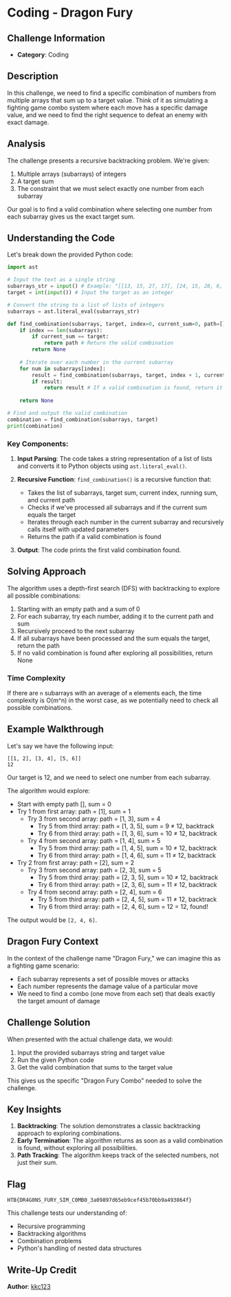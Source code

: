# Coding - Dragon Fury

## Challenge Information
- **Category**: Coding

## Description
In this challenge, we need to find a specific combination of numbers from multiple arrays that sum up to a target value. Think of it as simulating a fighting game combo system where each move has a specific damage value, and we need to find the right sequence to defeat an enemy with exact damage.

## Analysis

The challenge presents a recursive backtracking problem. We're given:
1. Multiple arrays (subarrays) of integers
2. A target sum
3. The constraint that we must select exactly one number from each subarray

Our goal is to find a valid combination where selecting one number from each subarray gives us the exact target sum.

## Understanding the Code

Let's break down the provided Python code:

```python
import ast 

# Input the text as a single string
subarrays_str = input() # Example: "[[13, 15, 27, 17], [24, 15, 28, 6, 15, 16], [7, 25, 10, 14, 11], [23, 30, 14, 10]]" 
target = int(input()) # Input the target as an integer 

# Convert the string to a list of lists of integers
subarrays = ast.literal_eval(subarrays_str) 

def find_combination(subarrays, target, index=0, current_sum=0, path=[]): 
    if index == len(subarrays): 
        if current_sum == target: 
            return path # Return the valid combination 
        return None 
    
    # Iterate over each number in the current subarray 
    for num in subarrays[index]: 
        result = find_combination(subarrays, target, index + 1, current_sum + num, path + [num]) 
        if result: 
            return result # If a valid combination is found, return it 
    
    return None 

# Find and output the valid combination
combination = find_combination(subarrays, target) 
print(combination)
```

### Key Components:

1. **Input Parsing**: The code takes a string representation of a list of lists and converts it to Python objects using `ast.literal_eval()`.

2. **Recursive Function**: `find_combination()` is a recursive function that:
   - Takes the list of subarrays, target sum, current index, running sum, and current path
   - Checks if we've processed all subarrays and if the current sum equals the target
   - Iterates through each number in the current subarray and recursively calls itself with updated parameters
   - Returns the path if a valid combination is found

3. **Output**: The code prints the first valid combination found.

## Solving Approach

The algorithm uses a depth-first search (DFS) with backtracking to explore all possible combinations:

1. Starting with an empty path and a sum of 0
2. For each subarray, try each number, adding it to the current path and sum
3. Recursively proceed to the next subarray
4. If all subarrays have been processed and the sum equals the target, return the path
5. If no valid combination is found after exploring all possibilities, return None

### Time Complexity

If there are `n` subarrays with an average of `m` elements each, the time complexity is O(m^n) in the worst case, as we potentially need to check all possible combinations.

## Example Walkthrough

Let's say we have the following input:
```
[[1, 2], [3, 4], [5, 6]]
12
```

Our target is 12, and we need to select one number from each subarray.

The algorithm would explore:
- Start with empty path [], sum = 0
- Try 1 from first array: path = [1], sum = 1
  - Try 3 from second array: path = [1, 3], sum = 4
    - Try 5 from third array: path = [1, 3, 5], sum = 9 ≠ 12, backtrack
    - Try 6 from third array: path = [1, 3, 6], sum = 10 ≠ 12, backtrack
  - Try 4 from second array: path = [1, 4], sum = 5
    - Try 5 from third array: path = [1, 4, 5], sum = 10 ≠ 12, backtrack
    - Try 6 from third array: path = [1, 4, 6], sum = 11 ≠ 12, backtrack
- Try 2 from first array: path = [2], sum = 2
  - Try 3 from second array: path = [2, 3], sum = 5
    - Try 5 from third array: path = [2, 3, 5], sum = 10 ≠ 12, backtrack
    - Try 6 from third array: path = [2, 3, 6], sum = 11 ≠ 12, backtrack
  - Try 4 from second array: path = [2, 4], sum = 6
    - Try 5 from third array: path = [2, 4, 5], sum = 11 ≠ 12, backtrack
    - Try 6 from third array: path = [2, 4, 6], sum = 12 = 12, found!

The output would be `[2, 4, 6]`.

## Dragon Fury Context

In the context of the challenge name "Dragon Fury," we can imagine this as a fighting game scenario:
- Each subarray represents a set of possible moves or attacks
- Each number represents the damage value of a particular move
- We need to find a combo (one move from each set) that deals exactly the target amount of damage

## Challenge Solution

When presented with the actual challenge data, we would:
1. Input the provided subarrays string and target value
2. Run the given Python code
3. Get the valid combination that sums to the target value

This gives us the specific "Dragon Fury Combo" needed to solve the challenge.

## Key Insights

1. **Backtracking**: The solution demonstrates a classic backtracking approach to exploring combinations.
2. **Early Termination**: The algorithm returns as soon as a valid combination is found, without exploring all possibilities.
3. **Path Tracking**: The algorithm keeps track of the selected numbers, not just their sum.

## Flag
```
HTB{DR4G0NS_FURY_SIM_C0MB0_3a09897d65eb9cef45b70bb9a493864f}
```

This challenge tests our understanding of:
- Recursive programming
- Backtracking algorithms
- Combination problems
- Python's handling of nested data structures

## Write-Up Credit
**Author**: [kkc123](https://ctf.hackthebox.com/user/profile/606424)
